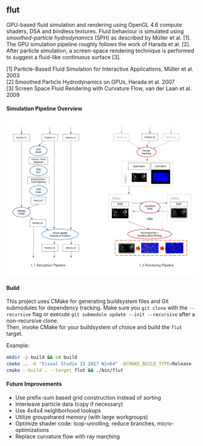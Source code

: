 ## flut

GPU-based fluid simulation and rendering using OpenGL 4.6 compute shaders, DSA and bindless textures. Fluid behaviour is simulated using _smoothed-particle hydrodynamics_ (SPH) as described by Müller et al. [1]. The GPU simulation pipeline roughly follows the work of Harada et al. [2]. After particle simulation, a screen-space rendering technique is performed to suggest a fluid-like continuous surface [3].  

[1] Particle-Based Fluid Simulation for Interactive Applications, Müller et al. 2003  
[2] Smoothed Particle Hydrodynamics on GPUs, Harada et al. 2007  
[3] Screen Space Fluid Rendering with Curvature Flow, van der Laan et al. 2009  

#### Simulation Pipeline Overview

![overview](pipeline.png)

#### Build

This project uses CMake for generating buildsystem files and Git submodules for dependency tracking. Make sure you `git clone` with the `--recursive` flag or execute `git submodule update --init --recursive` after a non-recursive clone.  
Then, invoke CMake for your buildsystem of choice and build the `flut` target.  
  
Example:
```sh
mkdir -p build && cd build
cmake .. -G "Visual Studio 15 2017 Win64" -DCMAKE_BUILD_TYPE=Release
cmake --build . --target flut && ./bin/flut
```

#### Future Improvements

- Use prefix-sum based grid construction instead of sorting
- Interleave particle data (copy if necessary)
- Use 4x4x4 neighborhood lookups
- Utilize groupshared memory (with large workgroups)
- Optimize shader code: loop-unrolling, reduce branches, micro-optimizations
- Replace curvature flow with ray marching
